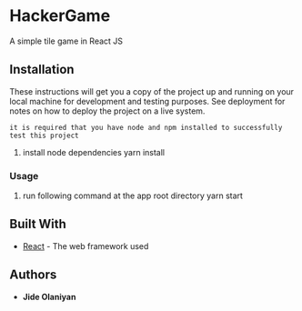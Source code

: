 # HackerGame

A simple tile game in React JS

## Installation

These instructions will get you a copy of the project up and running on your local machine for development and testing purposes. See deployment for notes on how to deploy the project on a live system. 

    it is required that you have node and npm installed to successfully test this project

1. install node dependencies
    yarn install 

### Usage

1. run following command at the app root directory
   yarn start

## Built With

* [React](https://reactjs.org) - The web framework used

## Authors

* **Jide Olaniyan** 
